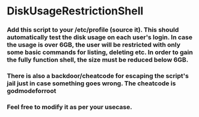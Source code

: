 # DiskUsageRestrictionShell
### Add this script to your /etc/profile (source it). This should automatically test the disk usage on each user's login. In case the usage is over 6GB, the user will be restricted with only some basic commands for listing, deleting etc. In order to gain the fully function shell, the size must be reduced below 6GB.
### There is also a backdoor/cheatcode for escaping the script's jail just in case something goes wrong. The cheatcode is godmodeforroot
### Feel free to modify it as per your usecase.
